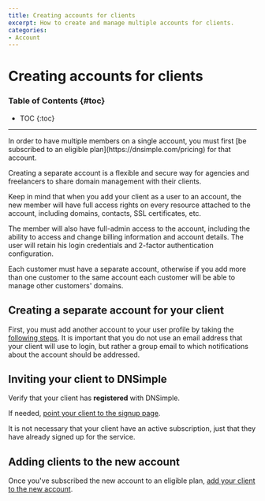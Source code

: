 ```yaml
---
title: Creating accounts for clients
excerpt: How to create and manage multiple accounts for clients.
categories:
- Account
---
```


# Creating accounts for clients

### Table of Contents {#toc}

* TOC
{:toc}

---

<note>
In order to have multiple members on a single account, you must first [be subscribed to an eligible plan](https://dnsimple.com/pricing) for that account.
</note>

Creating a separate account is a flexible and secure way for agencies and freelancers to share domain management with their clients.

Keep in mind that when you add your client as a user to an account, the new member will have full access rights on every resource attached to the account, including domains, contacts, SSL certificates, etc.

The member will also have full-admin access to the account, including the ability to access and change billing information and account details. The user will retain his login credentials and 2-factor authentication configuration.

<warning>
Each customer must have a separate account, otherwise if you add more than one customer to the same account each customer will be able to manage other customers' domains.
</warning>


## Creating a separate account for your client

First, you must add another account to your user profile by taking the [following steps](/articles/account-multi/#creating-a-separate-account). It is important that you do not use an email address that your client will use to login, but rather a group email to which notifications about the account should be addressed.
  
## Inviting your client to DNSimple
  
Verify that your client has __registered__ with DNSimple.
  
If needed, [point your client to the signup page](https://dnsimple.com/signup).
  
<note>
It is not necessary that your client have an active subscription, just that they have already signed up for the service.
</note>
  
## Adding clients to the new account

Once you've subscribed the new account to an eligible plan, [add your client to the new account](/articles/account-users/#adding-members-to-an-account).
  

